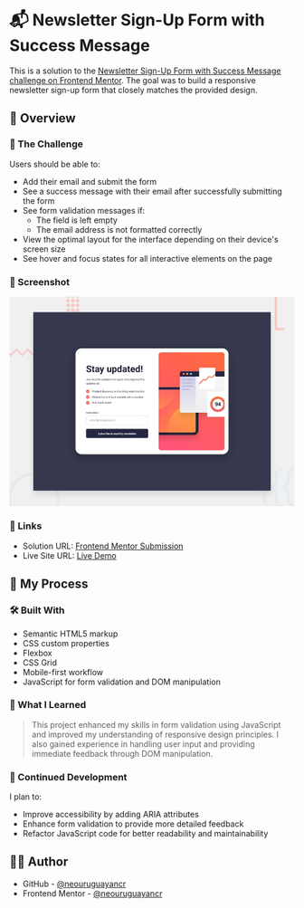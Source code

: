 # 📬 Newsletter Sign-Up Form with Success Message

This is a solution to the [Newsletter Sign-Up Form with Success Message challenge on Frontend Mentor](https://www.frontendmentor.io/challenges/newsletter-signup-form-with-success-message-3FC1AZbNrv). The goal was to build a responsive newsletter sign-up form that closely matches the provided design.

## 🚀 Overview

### 🧩 The Challenge

Users should be able to:

- Add their email and submit the form
- See a success message with their email after successfully submitting the form
- See form validation messages if:
  - The field is left empty
  - The email address is not formatted correctly
- View the optimal layout for the interface depending on their device's screen size
- See hover and focus states for all interactive elements on the page

### 📸 Screenshot

![Screenshot of the solution](./preview.jpg)

### 🔗 Links

- Solution URL: [Frontend Mentor Submission](https://www.frontendmentor.io/solutions/newsletter-signup-form-with-success-message-F0qSUK95jx)
- Live Site URL: [Live Demo](https://newsletter-sign-up-form-with-success-message-gamma.vercel.app/)

## 🔧 My Process

### 🛠️ Built With

- Semantic HTML5 markup
- CSS custom properties
- Flexbox
- CSS Grid
- Mobile-first workflow
- JavaScript for form validation and DOM manipulation

### 🧪 What I Learned

> This project enhanced my skills in form validation using JavaScript and improved my understanding of responsive design principles. I also gained experience in handling user input and providing immediate feedback through DOM manipulation.

### 🔭 Continued Development

I plan to:

- Improve accessibility by adding ARIA attributes
- Enhance form validation to provide more detailed feedback
- Refactor JavaScript code for better readability and maintainability

## 👨‍💻 Author

- GitHub - [@neouruguayancr](https://github.com/neouruguayancr)
- Frontend Mentor - [@neouruguayancr](https://www.frontendmentor.io/profile/neouruguayancr)
